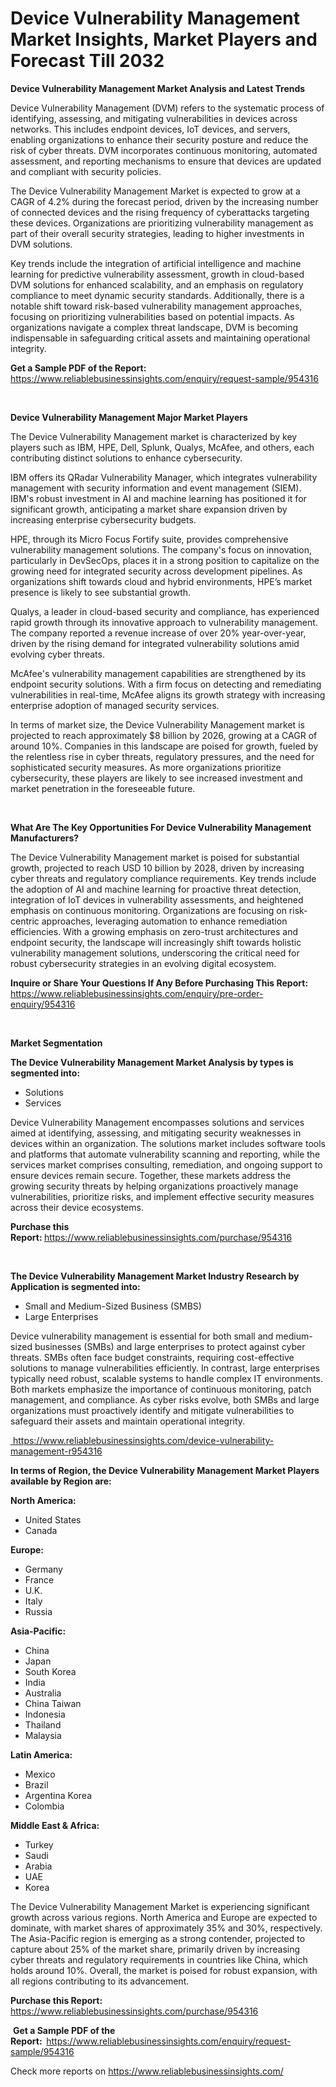<p><h1>Device Vulnerability Management Market Insights, Market Players and Forecast Till 2032</h1></p><p><strong>Device Vulnerability Management Market Analysis and Latest Trends</strong></p>
<p><p>Device Vulnerability Management (DVM) refers to the systematic process of identifying, assessing, and mitigating vulnerabilities in devices across networks. This includes endpoint devices, IoT devices, and servers, enabling organizations to enhance their security posture and reduce the risk of cyber threats. DVM incorporates continuous monitoring, automated assessment, and reporting mechanisms to ensure that devices are updated and compliant with security policies.</p><p>The Device Vulnerability Management Market is expected to grow at a CAGR of 4.2% during the forecast period, driven by the increasing number of connected devices and the rising frequency of cyberattacks targeting these devices. Organizations are prioritizing vulnerability management as part of their overall security strategies, leading to higher investments in DVM solutions.</p><p>Key trends include the integration of artificial intelligence and machine learning for predictive vulnerability assessment, growth in cloud-based DVM solutions for enhanced scalability, and an emphasis on regulatory compliance to meet dynamic security standards. Additionally, there is a notable shift toward risk-based vulnerability management approaches, focusing on prioritizing vulnerabilities based on potential impacts. As organizations navigate a complex threat landscape, DVM is becoming indispensable in safeguarding critical assets and maintaining operational integrity.</p></p>
<p><strong>Get a Sample PDF of the Report:&nbsp;</strong> <a href="https://www.reliablebusinessinsights.com/enquiry/request-sample/954316?utm_campaign=2306&utm_medium=2&utm_source=Github&utm_content=ia&utm_term=07032025&utm_id=device-vulnerability-management">https://www.reliablebusinessinsights.com/enquiry/request-sample/954316</a></p>
<p>&nbsp;</p>
<p><strong>Device Vulnerability Management Major Market Players</strong></p>
<p><p>The Device Vulnerability Management market is characterized by key players such as IBM, HPE, Dell, Splunk, Qualys, McAfee, and others, each contributing distinct solutions to enhance cybersecurity.</p><p>IBM offers its QRadar Vulnerability Manager, which integrates vulnerability management with security information and event management (SIEM). IBM's robust investment in AI and machine learning has positioned it for significant growth, anticipating a market share expansion driven by increasing enterprise cybersecurity budgets.</p><p>HPE, through its Micro Focus Fortify suite, provides comprehensive vulnerability management solutions. The company's focus on innovation, particularly in DevSecOps, places it in a strong position to capitalize on the growing need for integrated security across development pipelines. As organizations shift towards cloud and hybrid environments, HPE’s market presence is likely to see substantial growth.</p><p>Qualys, a leader in cloud-based security and compliance, has experienced rapid growth through its innovative approach to vulnerability management. The company reported a revenue increase of over 20% year-over-year, driven by the rising demand for integrated vulnerability solutions amid evolving cyber threats.</p><p>McAfee's vulnerability management capabilities are strengthened by its endpoint security solutions. With a firm focus on detecting and remediating vulnerabilities in real-time, McAfee aligns its growth strategy with increasing enterprise adoption of managed security services.</p><p>In terms of market size, the Device Vulnerability Management market is projected to reach approximately $8 billion by 2026, growing at a CAGR of around 10%. Companies in this landscape are poised for growth, fueled by the relentless rise in cyber threats, regulatory pressures, and the need for sophisticated security measures. As more organizations prioritize cybersecurity, these players are likely to see increased investment and market penetration in the foreseeable future.</p></p>
<p>&nbsp;</p>
<p><strong>What Are The Key Opportunities For Device Vulnerability Management Manufacturers?</strong></p>
<p><p>The Device Vulnerability Management market is poised for substantial growth, projected to reach USD 10 billion by 2028, driven by increasing cyber threats and regulatory compliance requirements. Key trends include the adoption of AI and machine learning for proactive threat detection, integration of IoT devices in vulnerability assessments, and heightened emphasis on continuous monitoring. Organizations are focusing on risk-centric approaches, leveraging automation to enhance remediation efficiencies. With a growing emphasis on zero-trust architectures and endpoint security, the landscape will increasingly shift towards holistic vulnerability management solutions, underscoring the critical need for robust cybersecurity strategies in an evolving digital ecosystem.</p></p>
<p><strong>Inquire or Share Your Questions If Any Before Purchasing This Report:</strong> <a href="https://www.reliablebusinessinsights.com/enquiry/pre-order-enquiry/954316?utm_campaign=2306&utm_medium=2&utm_source=Github&utm_content=ia&utm_term=07032025&utm_id=device-vulnerability-management">https://www.reliablebusinessinsights.com/enquiry/pre-order-enquiry/954316</a></p>
<p>&nbsp;</p>
<p><strong>Market Segmentation</strong></p>
<p><strong>The Device Vulnerability Management Market Analysis by types is segmented into:</strong></p>
<p><ul><li>Solutions</li><li>Services</li></ul></p>
<p><p>Device Vulnerability Management encompasses solutions and services aimed at identifying, assessing, and mitigating security weaknesses in devices within an organization. The solutions market includes software tools and platforms that automate vulnerability scanning and reporting, while the services market comprises consulting, remediation, and ongoing support to ensure devices remain secure. Together, these markets address the growing security threats by helping organizations proactively manage vulnerabilities, prioritize risks, and implement effective security measures across their device ecosystems.</p></p>
<p><strong>Purchase this Report:&nbsp;</strong><a href="https://www.reliablebusinessinsights.com/purchase/954316?utm_campaign=2306&utm_medium=2&utm_source=Github&utm_content=ia&utm_term=07032025&utm_id=device-vulnerability-management">https://www.reliablebusinessinsights.com/purchase/954316</a></p>
<p>&nbsp;</p>
<p><strong>The Device Vulnerability Management Market Industry Research by Application is segmented into:</strong></p>
<p><ul><li>Small and Medium-Sized Business (SMBS)</li><li>Large Enterprises</li></ul></p>
<p><p>Device vulnerability management is essential for both small and medium-sized businesses (SMBs) and large enterprises to protect against cyber threats. SMBs often face budget constraints, requiring cost-effective solutions to manage vulnerabilities efficiently. In contrast, large enterprises typically need robust, scalable systems to handle complex IT environments. Both markets emphasize the importance of continuous monitoring, patch management, and compliance. As cyber risks evolve, both SMBs and large organizations must proactively identify and mitigate vulnerabilities to safeguard their assets and maintain operational integrity.</p></p>
<p><a href="https://www.reliablebusinessinsights.com/device-vulnerability-management-r954316?utm_campaign=2306&utm_medium=2&utm_source=Github&utm_content=ia&utm_term=07032025&utm_id=device-vulnerability-management">&nbsp;https://www.reliablebusinessinsights.com/device-vulnerability-management-r954316</a></p>
<p><strong>In terms of Region, the Device Vulnerability Management Market Players available by Region are:</strong></p>
<p>
    <p> <strong> North America: </strong>
        <ul>
            <li>United States</li>
            <li>Canada</li>
        </ul>
        </p> 
    <p> <strong> Europe: </strong>
        <ul>
            <li>Germany</li>
            <li>France</li>
            <li>U.K.</li>
            <li>Italy</li>
            <li>Russia</li>
        </ul>
        </p> 
    <p> <strong> Asia-Pacific: </strong>
        <ul>
            <li>China</li>
            <li>Japan</li>
            <li>South Korea</li>
            <li>India</li>
            <li>Australia</li>
            <li>China Taiwan</li>
            <li>Indonesia</li>
            <li>Thailand</li>
            <li>Malaysia</li>
        </ul>
        </p> 
    <p> <strong> Latin America: </strong>
        <ul>
            <li>Mexico</li>
            <li>Brazil</li>
            <li>Argentina Korea</li>
            <li>Colombia</li>
        </ul>
        </p> 
    <p> <strong> Middle East & Africa: </strong>
        <ul>
            <li>Turkey</li>
            <li>Saudi</li>
            <li>Arabia</li>
            <li>UAE</li>
            <li>Korea</li>
        </ul>
    </p>
    </p>
<p><p>The Device Vulnerability Management Market is experiencing significant growth across various regions. North America and Europe are expected to dominate, with market shares of approximately 35% and 30%, respectively. The Asia-Pacific region is emerging as a strong contender, projected to capture about 25% of the market share, primarily driven by increasing cyber threats and regulatory requirements in countries like China, which holds around 10%. Overall, the market is poised for robust expansion, with all regions contributing to its advancement.</p></p>
<p><strong>Purchase this Report: </strong><a href="https://www.reliablebusinessinsights.com/purchase/954316?utm_campaign=2306&utm_medium=2&utm_source=Github&utm_content=ia&utm_term=07032025&utm_id=device-vulnerability-management">https://www.reliablebusinessinsights.com/purchase/954316</a></p>
<p>&nbsp;<strong>Get a Sample PDF of the Report:&nbsp;&nbsp;</strong><a href="https://www.reliablebusinessinsights.com/enquiry/request-sample/954316?utm_campaign=2306&utm_medium=2&utm_source=Github&utm_content=ia&utm_term=07032025&utm_id=device-vulnerability-management">https://www.reliablebusinessinsights.com/enquiry/request-sample/954316</a></p>
<p><strong></strong></p>
<p>Check more reports on <a href="https://www.reliablebusinessinsights.com/?utm_campaign=2306&utm_medium=2&utm_source=Github&utm_content=ia&utm_term=07032025&utm_id=device-vulnerability-management">https://www.reliablebusinessinsights.com/</a></p>